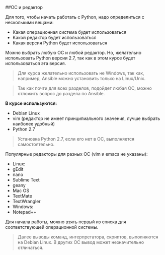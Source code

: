 ##ОС и редактор

Для того, чтобы начать работать с Python, надо определиться с несколькими вещами:
* Какая операционная система будет использоваться
* Какой редактор будет использоваться
* Какая версия Python будет использоваться

Можно выбрать любую ОС и любой редактор. Но, желательно использовать Python версии 2.7, так как в этом курсе будет использоваться эта версия.

> Для курса желательно использовать не Windows, так как, например, Ansible можно установить только на Linux/Unix.

> Так как почти для всех разделов, подойдет любая ОС, можно отложить вопрос до раздела по Ansible.


__В курсе используются:__
* Debian Linux
* vim (редактор не имеет принципиального значения, лучше выбрать наиболее удобный)
* Python 2.7

> Установка Python 2.7, если его нет в ОС, выполняется самостоятельно.


Популярные редакторы для разных ОС (vim и emacs не указаны):
* Linux:
 * gEdit
 * nano
 * Sublime Text
 * geany
* Mac OS
 * TextMate
 * TextWrangler
* Windows:
 * Notepad++

Для начала работы, можно взять первый из списка для соответствующей операционной системы.

> Далее выводы команд, интерпретатора, скриптов, выполняются на Debian Linux.
В других ОС вывод может незначительно отличаться.

